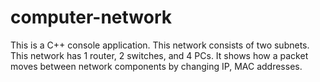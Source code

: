 # computer-network
This is a C++ console application. This network consists of two subnets. This network has 1 router, 2 switches, and 4 PCs. It shows how a packet moves between network components by changing IP, MAC addresses. 
